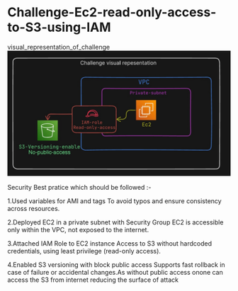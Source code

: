 # Challenge-Ec2-read-only-access-to-S3-using-IAM

visual_representation_of_challenge
![image alt](https://github.com/Omkar-016/Challenge-Ec2-read-only-access-to-S3-using-IAM/blob/4656a1318710e21b61068ad8d5167f728f120604/Visual_presentation.jpg)

Security Best pratice which should be followed :-

1.Used variables for AMI and tags
  To avoid typos and ensure consistency across resources.
  
2.Deployed EC2 in a private subnet with Security Group
  EC2 is accessible only within the VPC, not exposed to the internet.

3.Attached IAM Role to EC2 instance
  Access to S3 without hardcoded credentials, using least privilege (read-only access).

4.Enabled S3 versioning with block public access
  Supports fast rollback in case of failure or accidental changes.As without public access onone can access the S3 from internet reducing the surface of attack


  
    
